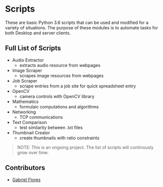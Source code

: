 # Scripts
These are basic Python 3.6 scripts that can be used and modified for a variety of situations. The purpose of these modules is to automate tasks for both Desktop and server clients.

## Full List of Scripts
 * Audio Extractor
    * extracts audio resource from webpages
 * Image Scraper
    * scrapes image resources from webpages
 * Job Scraper
    * scrape entries from a job site for quick spreadsheet entry
 * OpenCV
    * camera controls with OpenCV library
 * Mathematics
    * formulaic computations and algorithms
 * Networking
    * TCP communications
 * Text Comparison
    * test similarity between .txt files
 * Thumbnail Creator
    * create thumbnails with ratio constraints

> NOTE: This is an ongoing project. The list of scripts will continously grow over time.

## Contributors

* [Gabriel Flores](https://github.com/rgabeflores)

